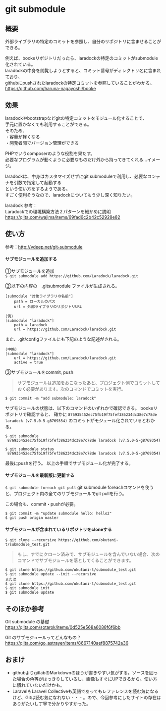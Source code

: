 # git submodule


## 概要
外部ライブラリの特定のコミットを参照し、自分のリポジトリに含ませることができる。

例えば、bookeリポジトリだったら、laradockの特定のコミットがsubmodule化されている。  
laradockの中身を閲覧しようとすると、コミット番号がディレクトリ名に含まれており、  
githubにpushされたlaradockの特定コミットを参照していることがわかる。    
https://github.com/haruna-nagayoshi/booke
  

## 効果
laradockやbootstrapなどgitの特定コミットをモジュール化することで、  
手元に置かなくても利用することができる。  
そのため、  
・容量が軽くなる  
・開発者間でバージョン管理ができる  

PHPでいうcomposerのような役割を果たす。  
必要なプログラムが動くように必要なものだけ外から持ってきてくれる...イメージ。  

laradockは、中身はカスタマイズせずにgit submoduleで利用し、必要なコンテナを引数で指定して起動する  
という使い方をするようである。  
すごく便利そうなので、laradockについてもう少し深く知りたい。 

laradock 参考：  
Laradockでの環境構築方法２パターンを細かめに説明
https://qiita.com/wajima/items/69fad6c2b42c52928e82


## 使い方
参考：http://vdeep.net/git-submodule  

#### サブモジュールを追加する
①サブモジュールを追加  
`$ git submodule add https://github.com/Laradock/laradock.git`  

②以下の内容の　.gitsubmodule ファイルが生成される。  
```
[submodule "対象ライブラリの名前"]
    path = ローカルのパス
    url = 外部ライブラリのリポジトリURL

(例)
[submodule "laradock"]
    path = laradock
    url = https://github.com/Laradock/laradock.git
```

また、.git/configファイルにも下記のような記述がされる。
```
(中略)
[submodule "laradock"]
	url = https://github.com/Laradock/laradock.git
	active = true
```

③サブモジュールをcommit, push
>サブモジュールは追加をおこなったあと、プロジェクト側でコミットしておく必要があります。次のコマンドでコミットを実行。

`$ git commit -m "add submodule: laradock"`

サブモジュールの状態は、以下のコマンドのいずれかで確認できる。
bookeリポジトリで確認すると、
確かに `876935452ec75fb19f75fef386234dc38e7c78de laradock (v7.5.0-5-g8769354)` のコミットがモジュール化されているとわかる。
```
$ git submodule
 876935452ec75fb19f75fef386234dc38e7c78de laradock (v7.5.0-5-g8769354)

$ git submodule status
 876935452ec75fb19f75fef386234dc38e7c78de laradock (v7.5.0-5-g8769354)
```

最後にpushを行う。
以上の手順でサブモジュール化が完了する。

#### サブモジュールを最新版に更新する
`$ git submodule foreach git pull`
git submodule foreachコマンドを使うと、プロジェクト内の全てのサブモジュールでgit pullを行う。

この場合も、commit・pushが必要。
```
$ git commit -m "update submodule hello: hello2"
$ git push origin master
```

#### サブモジュールが含まれているリポジトリをcloneする
`$ git clone --recursive https://github.com/okutani-t/submodule_test.git`

>もし、すでにクローン済みで、サブモジュールを含んでいない場合、次のコマンドでサブモジュールを落としてくることができます。
```
$ git clone https://github.com/okutani-t/submodule_test.git
$ git submodule update --init --recursive
または
$ git clone https://github.com/okutani-t/submodule_test.git
$ git submodule init
$ git submodule update
```


## そのほか参考
Git submodule の基礎
https://qiita.com/sotarok/items/0d525e568a6088f6f6bb

Git のサブモジュールってどんなもの？
https://qiita.com/go_astrayer/items/8667140aef8875742a36

## おまけ
- githubよりgitlabのMarkdownのほうが書きやすい気がする。ソースを囲った場合の色等がはっきりしているし、画像もすぐにUPできるから。使い方に慣れていないだけかも。
- LaravelもLaravel Collectiveも英語であってもレファレンスを読む気になるけど、Gitは読む気になれない・・・。ので、今回参考にしたサイトの存在はありがたいし丁寧で分かりやすかった。
